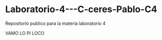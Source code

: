 # Laboratorio-4---C-ceres-Pablo-C4
Repositorio publico para la materia laboratorio 4 


VAMO LO PI LOCO
